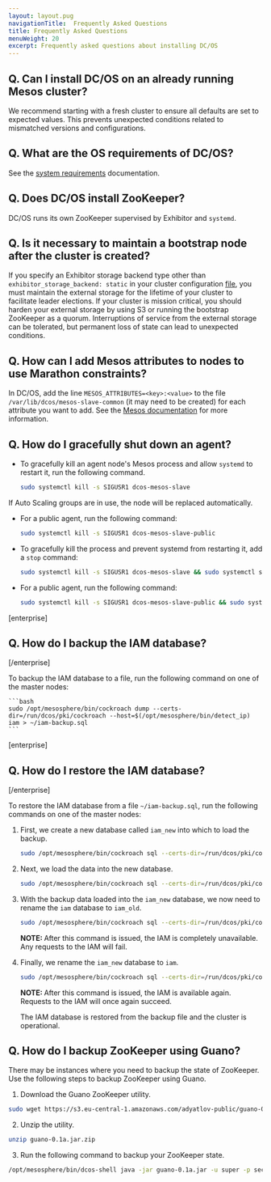 ```yaml
---
layout: layout.pug
navigationTitle:  Frequently Asked Questions
title: Frequently Asked Questions
menuWeight: 20
excerpt: Frequently asked questions about installing DC/OS
---
```



## Q. Can I install DC/OS on an already running Mesos cluster?
We recommend starting with a fresh cluster to ensure all defaults are set to expected values. This prevents unexpected conditions related to mismatched versions and configurations.

## Q. What are the OS requirements of DC/OS?
See the [system requirements](/1.10/installing/production/system-requirements/) documentation.

## Q. Does DC/OS install ZooKeeper?
DC/OS runs its own ZooKeeper supervised by Exhibitor and `systemd`.

## Q. Is it necessary to maintain a bootstrap node after the cluster is created?
If you specify an Exhibitor storage backend type other than `exhibitor_storage_backend: static` in your cluster configuration [file](/1.10/installing/production/advanced-configuration/configuration-reference/), you must maintain the external storage for the lifetime of your cluster to facilitate leader elections. If your cluster is mission critical, you should harden your external storage by using S3 or running the bootstrap ZooKeeper as a quorum. Interruptions of service from the external storage can be tolerated, but permanent loss of state can lead to unexpected conditions.

## Q. How can I add Mesos attributes to nodes to use Marathon constraints?

In DC/OS, add the line `MESOS_ATTRIBUTES=<key>:<value>` to the file `/var/lib/dcos/mesos-slave-common` (it may need to be created) for each attribute you want to add. See the [Mesos documentation](http://mesos.apache.org/documentation/latest/attributes-resources/) for more information.

## Q. How do I gracefully shut down an agent?

- To gracefully kill an agent node's Mesos process and allow `systemd` to restart it, run the following command.

    ```bash
    sudo systemctl kill -s SIGUSR1 dcos-mesos-slave
    ```

If Auto Scaling groups are in use, the node will be replaced automatically.

- For a public agent, run the following command:

    ```bash
    sudo systemctl kill -s SIGUSR1 dcos-mesos-slave-public
    ```

- To gracefully kill the process and prevent systemd from restarting it, add a `stop` command:

    ```bash
    sudo systemctl kill -s SIGUSR1 dcos-mesos-slave && sudo systemctl stop dcos-mesos-slave
    ```

- For a public agent, run the following command:

    ```bash
    sudo systemctl kill -s SIGUSR1 dcos-mesos-slave-public && sudo systemctl stop dcos-mesos-slave-public
    ```

[enterprise]
## Q. How do I backup the IAM database?
[/enterprise]

To backup the IAM database to a file, run the following command on one of the master nodes:

    ```bash
    sudo /opt/mesosphere/bin/cockroach dump --certs-dir=/run/dcos/pki/cockroach --host=$(/opt/mesosphere/bin/detect_ip) iam > ~/iam-backup.sql
    ```

[enterprise]
## Q. How do I restore the IAM database?
[/enterprise]

To restore the IAM database from a file `~/iam-backup.sql`, run the following commands on one of the master nodes:

1. First, we create a new database called `iam_new` into which to load the backup.

    ```bash
    sudo /opt/mesosphere/bin/cockroach sql --certs-dir=/run/dcos/pki/cockroach --host=$(/opt/mesosphere/bin/detect_ip) -e "CREATE DATABASE iam_new"
    ```

1. Next, we load the data into the new database.

    ```bash
    sudo /opt/mesosphere/bin/cockroach sql --certs-dir=/run/dcos/pki/cockroach --host=$(/opt/mesosphere/bin/detect_ip) --database=iam_new < ~/iam-backup.sql
    ```

1. With the backup data loaded into the `iam_new` database, we now need to rename the `iam` database to `iam_old`.

    ```bash
    sudo /opt/mesosphere/bin/cockroach sql --certs-dir=/run/dcos/pki/cockroach --host=$(/opt/mesosphere/bin/detect_ip) -e "ALTER DATABASE iam RENAME TO iam_old"
    ```

    <p class="message--note"><strong>NOTE: </strong>After this command is issued, the IAM is completely unavailable. Any requests to the IAM will fail.</p>

1. Finally, we rename the `iam_new` database to `iam`.

    ```bash
    sudo /opt/mesosphere/bin/cockroach sql --certs-dir=/run/dcos/pki/cockroach --host=$(/opt/mesosphere/bin/detect_ip) -e "ALTER DATABASE iam_new RENAME TO iam"
    ```
    <p class="message--note"><strong>NOTE: </strong>After this command is issued, the IAM is available again. Requests to the IAM will once again succeed.</p>

    The IAM database is restored from the backup file and the cluster is operational.

## Q. How do I backup ZooKeeper using Guano?

There may be instances where you need to backup the state of ZooKeeper. Use the following steps to backup ZooKeeper using Guano. 

1. Download the Guano ZooKeeper utility.

```bash
sudo wget https://s3.eu-central-1.amazonaws.com/adyatlov-public/guano-0.1a.jar.zip
```

2. Unzip the utility.

```bash
unzip guano-0.1a.jar.zip
```

3. Run the following command to backup your ZooKeeper state.

```bash
/opt/mesosphere/bin/dcos-shell java -jar guano-0.1a.jar -u super -p secret -d / -o /tmp/mesos-zk-backup -s $ZKHOST:2181 && tar -zcvf zkstate.tar.gz /tmp/mesos-zk-backup/
```



